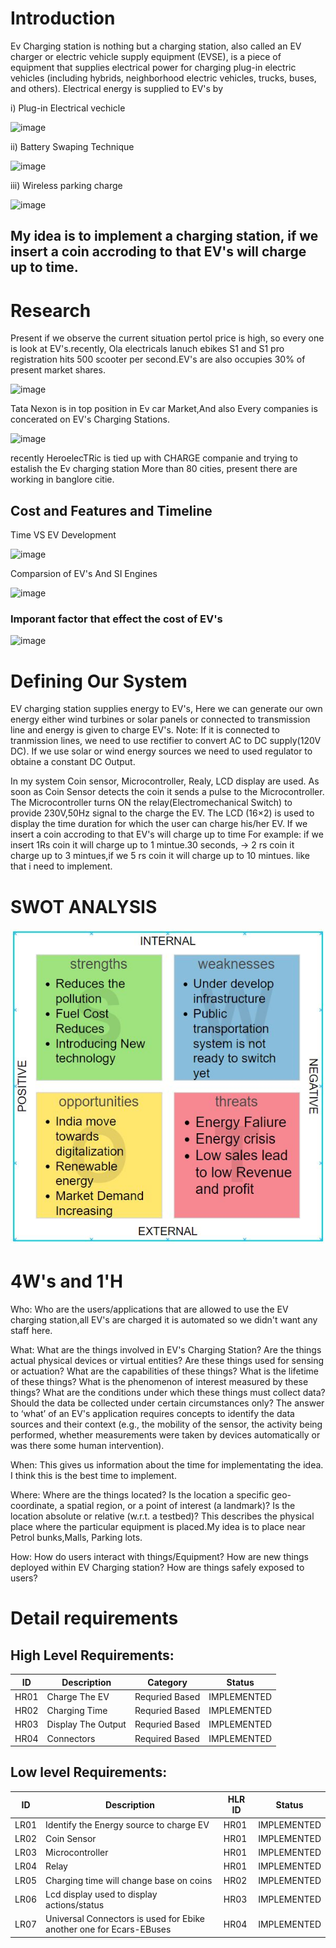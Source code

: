 # Introduction 
Ev Charging station is nothing but a charging station, also called an EV charger or electric vehicle supply equipment (EVSE), is a piece of equipment that supplies electrical power for charging plug-in electric vehicles (including hybrids, neighborhood electric vehicles, trucks, buses, and others).
Electrical energy is supplied to EV's by

i) Plug-in Electrical vechicle


![image](https://upload.wikimedia.org/wikipedia/commons/thumb/7/72/Electric_car_charging_%28ACEA_terminology%29.svg/1920px-Electric_car_charging_%28ACEA_terminology%29.svg.png)


ii) Battery Swaping Technique


![image](https://img.etimg.com/thumb/width-1200,height-900,imgsize-178997,resizemode-1,msid-79874332/industry/auto/auto-news/sun-mobility-aims-to-set-up-100-battery-swapping-stations-in-bengaluru-by-2021-end.jpg)


iii) Wireless parking charge


![image](https://upload.wikimedia.org/wikipedia/commons/thumb/f/fc/Electric_car_wireless_parking_charge_closeup.jpg/1920px-Electric_car_wireless_parking_charge_closeup.jpg)



## My idea is to implement a charging station, if we insert a coin accroding to that EV's will charge up to time. 


# Research
Present if we observe the current situation pertol price is high, so every one is look at EV's.recently, Ola electricals lanuch ebikes S1 and S1 pro registration hits 500 scooter per second.EV's are also occupies 30% of present market shares.

![image](https://www.91-cdn.com/hub/wp-content/uploads/2021/11/electric-car-sales-india-fy-2021-2022.jpg)

Tata Nexon is in top position in Ev car Market,And also Every companies is concerated on EV's Charging Stations.


![image](https://img1.wsimg.com/isteam/ip/33245bb6-f268-41f8-a23c-2678092e05a0/WhatsApp%20Image%202020-01-18%20at%2011.11.46%20AM.jpeg)

recently HeroelecTRic is tied up with CHARGE companie and trying to estalish the Ev charging station More than 80 cities, present there are working in banglore citie.

## Cost and Features and Timeline
Time VS EV Development

![image ](https://www.researchgate.net/publication/345392256/figure/fig1/AS:1014645091491840@1618921649434/Historical-timeline-of-the-development-of-EV-HEV.png)

Comparsion of EV's And SI Engines

![image](https://i2.wp.com/evduniya.com/wp-content/uploads/2020/04/Example-of-Cost-of-Running-an-Electric-Vehicle-in-India.png?w=800&ssl=1)

### Imporant factor that effect the cost of EV's

![image](https://image.cnbcfm.com/api/v1/image/106315306-157772330676720191230_timeline_of_market_development.png?v=1577723332&w=720&h=405)

# Defining Our System
EV charging station supplies energy to EV's, Here we can generate our own energy either wind turbines or solar panels or connected to transmission line and  energy is given to charge EV's.
Note: If it is connected to tranmission lines, we need to use rectifier to convert AC to DC supply(120V DC). If we use solar or wind energy sources we need to used regulator to obtaine a constant DC Output.

In my system Coin sensor, Microcontroller, Realy, LCD display are used.
As soon as Coin Sensor detects the coin it sends a pulse to the Microcontroller. The Microcontroller turns ON the relay(Electromechanical Switch) to provide 230V,50Hz signal to the charge the EV. The LCD (16×2) is used to display the time duration for which the user can charge his/her EV.
If we insert a coin accroding to that EV's will charge up to time
For example:
if we insert 1Rs coin it will charge up to 1 mintue.30 seconds, -> 2 rs coin it charge up to 3 mintues,if we 5 rs coin  it will charge up to 10 mintues. like that i need to implement.

# SWOT ANALYSIS

![image](https://github.com/Vamsi-Mudineti/M1_app_Wireless-Waterlevel-Controller/blob/main/swot.png?raw=true)

# 4W's and 1'H
Who:
Who are the users/applications that are allowed to use the EV charging station,all EV's are charged it is automated so  we didn't want any staff here. 

What:
What are the things involved in EV's Charging Station? Are the things actual physical devices or virtual entities? Are these things used for sensing or actuation? What are the capabilities of these things? What is the lifetime of these things? What is the phenomenon of interest measured by these things? What are the conditions under which these things must collect data? Should the data be collected under certain circumstances only? The answer to ‘what’ of an EV's application requires concepts to identify the data sources and their context (e.g., the mobility of the sensor, the activity being performed, whether measurements were taken by devices automatically or was there some human intervention).

When:
This gives us information about the time for implementating the idea. I think this is the best time to implement.

Where:
Where are the things located? Is the location a specific geo-coordinate, a spatial region, or a point of interest (a landmark)? Is the location absolute or relative (w.r.t. a testbed)?
This describes the physical place where the particular equipment is placed.My idea is to place near Petrol bunks,Malls, Parking lots.

How:
How do users interact with things/Equipment? How are new things deployed within EV Charging station? How are things safely exposed to users? 

# Detail requirements
## High Level Requirements:
| ID | Description | Category | Status |
|-------|--------------|---------|-----------|
|HR01|Charge The EV|Requried Based|IMPLEMENTED|
|HR02|Charging Time|Requried Based|IMPLEMENTED|
|HR03|Display The Output| Requried Based| IMPLEMENTED|
|HR04|Connectors|Required Based| IMPLEMENTED|
## Low level Requirements:
| ID | Description | HLR ID | Status |
|-------|--------------|---------|-----------|
|LR01|Identify the Energy source to charge EV|HR01|IMPLEMENTED|
|LR02|Coin Sensor|HR01|IMPLEMENTED|
|LR03|Microcontroller|HR01| IMPLEMENTED|
|LR04|Relay|HR01| IMPLEMENTED|
|LR05|Charging time will change base on coins|HR02| IMPLEMENTED|
|LR06|Lcd display used to display actions/status| HR03| IMPLEMENTED|
|LR07|Universal Connectors is used for Ebike another one for Ecars-EBuses |HR04| IMPLEMENTED|
